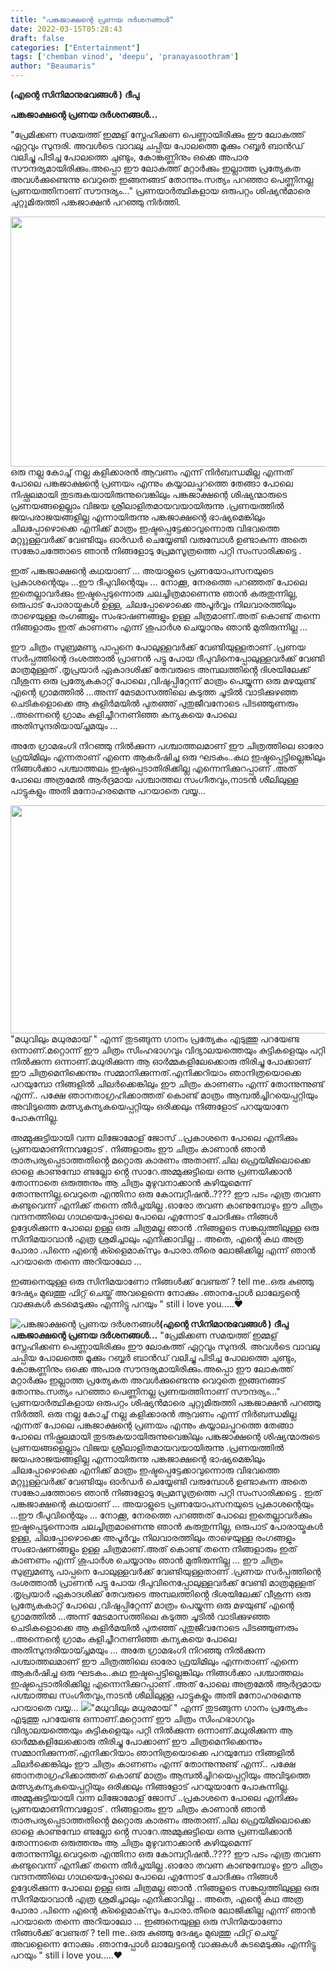 ```yaml
---
title: "പങ്കജാക്ഷന്റെ പ്രണയ ദർശനങ്ങൾ"
date: 2022-03-15T05:28:43
draft: false
categories: ["Entertainment"]
tags: ['chemban vinod', 'deepu', 'pranayasoothram']
author: "Beaumaris"
---
```


<strong>(എന്റെ സിനിമാനുഭവങ്ങൾ )</strong>
<strong>ദീപു</strong>

<strong>പങ്കജാക്ഷന്റെ പ്രണയ ദർശനങ്ങൾ...</strong>

"പ്രേമിക്കണ സമയത്ത് ഇമ്മള് സ്നേഹിക്കണ പെണ്ണായിരിക്കും ഈ ലോകത്ത് ഏറ്റവും സുന്ദരി.
അവൾടെ വാവലു ചപ്പിയ പോലത്തെ മൂക്കും റബ്ബർ ബാൻഡ് വലിച്ചു പിടിച്ച പോലത്തെ ചുണ്ടും, കോങ്കണ്ണിനും ഒക്കെ അപാര സൗന്ദര്യമായിരിക്കും.അപ്പൊ ഈ ലോകത്ത് മറ്റാർക്കും ഇല്ലാത്ത പ്രത്യേകത അവൾക്കുണ്ടെന്നു വെറുതെ ഇങ്ങനങ്ങട്‌ തോന്നും.സത്യം പറഞ്ഞാ പെണ്ണിനല്ല പ്രണയത്തിനാണ് സൗന്ദര്യം..."
പ്രണയാർത്ഥികളായ ഒരുപറ്റം ശിഷ്യൻമാരെ ചുറ്റുമിരുത്തി പങ്കജാക്ഷൻ പറഞ്ഞു നിർത്തി.

<img class="wp-image-326485 alignleft" src="https://cdn.boolokam.com/articles/2022/03/ghhhh-1.jpg" alt="" width="639" height="400" />ഒരു നല്ല കോച്ച് നല്ല കളിക്കാരൻ ആവണം എന്ന് നിർബന്ധമില്ല എന്നത് പോലെ പങ്കജാക്ഷന്റെ പ്രണയം എന്നും കയ്യാലപ്പുറത്തെ തേങ്ങാ പോലെ നിഷ്ഫലമായി തുടരുകയായിരുന്നുവെങ്കിലും പങ്കജാക്ഷന്റെ ശിഷ്യന്മാരുടെ പ്രണയങ്ങളെല്ലാം വിജയ ശ്രീലാളിതമായവയായിരുന്നു .പ്രണയത്തിൽ ജയപരാജയങ്ങളില്ല എന്നായിരുന്നു പങ്കജാക്ഷന്റെ ഭാഷ്യമെങ്കിലും ചിലപ്പോഴൊക്കെ എനിക്ക് മാത്രം ഇഷ്ടപ്പെട്ടേക്കാവുന്നൊരു വിഭവത്തെ മറ്റുുള്ളവർക്ക് വേണ്ടിയും ഓർഡർ ചെയ്യേണ്ടി വരുമ്പോൾ ഉണ്ടാകുന്ന അതെ സങ്കോചത്തോടെ ഞാൻ നിങ്ങളോടു പ്രേമസൂത്രത്തെ പറ്റി സംസാരിക്കട്ടെ .

ഇത് പങ്കജാക്ഷന്റെ കഥയാണ് ... അയാളുടെ പ്രണയോപസനയുടെ പ്രകാശന്റെയും ...ഈ ദീപുവിന്റെയും ...
നോക്കൂ, നേരത്തെ പറഞ്ഞത് പോലെ ഇതെല്ലാവർക്കും ഇഷ്ടപ്പെടുന്നൊരു ചലച്ചിത്രമാണെന്നു ഞാൻ കരുതുന്നില്ല, ഒരുപാട് പോരായ്മകൾ ഉള്ള, ചിലപ്പോഴൊക്കെ അപൂർവ്വം നിലവാരത്തിലും താഴെയുള്ള രംഗങ്ങളും സംഭാഷണങ്ങളും ഉള്ള ചിത്രമാണ്.അത് കൊണ്ട് തന്നെ നിങ്ങളാരും ഇത് കാണണം എന്ന് ശുപാർശ ചെയ്യാനും ഞാൻ മുതിരുന്നില്ല ...

ഈ ചിത്രം സുബ്രമണ്യ പാപ്പനെ പോലുള്ളവർക്ക് വേണ്ടിയുള്ളതാണ് .പ്രണയ സർപ്പത്തിന്റെ ദംശത്താൽ പ്രാണൻ പട്ടു പോയ ദീപുവിനെപ്പോലുള്ളവർക്ക് വേണ്ടി മാത്രമുള്ളത് .തൃപ്രയാർ ഏകാദശിക്ക്‌ തേവരുടെ അമ്പലത്തിൻ്റെ ദിശയിലേക്ക് വീശുന്ന ഒരു പ്രത്യേകകാറ്റ് പോലെ ,വിഷുപ്പിറ്റേന്ന് മാത്രം പെയ്യുന്ന ഒരു മഴയുണ്ട് എന്റെ ഗ്രാമത്തിൽ ...അന്ന് മേടമാസത്തിലെ കടുത്ത ചൂടിൽ വാടിക്കുഴഞ്ഞ ചെടികളൊക്കെ ആ കുളിർമയിൽ പുതഞ്ഞ് പുതുജീവനോടെ പിടഞ്ഞുണരും ..അന്നെന്റെ ഗ്രാമം കുളിച്ചീറനണിഞ്ഞ കന്യകയെ പോലെ അതിസുന്ദരിയായ്ച്ചമയും ...

അതേ ഗ്രാമഭംഗി നിറഞ്ഞു നിൽക്കുന്ന പശ്ചാത്തലമാണ് ഈ ചിത്രത്തിലെ ഓരോ ഫ്രയിമിലും എന്നതാണ് എന്നെ ആകർഷിച്ച ഒരു ഘടകം..കഥ ഇഷ്ടപ്പെട്ടില്ലെങ്കിലും നിങ്ങൾക്കാ പശ്ചാത്തലം ഇഷ്ടപ്പെടാതിരിക്കില്ല എന്നെനിക്കുറപ്പാണ് .അത് പോലെ അത്രമേൽ ആർദ്രമായ പശ്ചാത്തല സംഗീതവും,നാടൻ ശീലിലുള്ള പാട്ടുകളും അതി മനോഹരമെന്നു പറയാതെ വയ്യ...

<img class="wp-image-326484 alignleft" src="https://cdn.boolokam.com/articles/2022/03/fffddddd.jpg" alt="" width="582" height="365" />"മധുവിലും മധുരമായ് " എന്ന് തുടങ്ങുന്ന ഗാനം പ്രത്യേകം എടുത്തു പറയേണ്ട ഒന്നാണ്.മറ്റൊന്ന് ഈ ചിത്രം സിംഹഭാഗവും വിദ്യാലയത്തെയും കുട്ടികളെയും പറ്റി നിൽക്കുന്ന ഒന്നാണ്.മധുരിക്കുന്ന ആ ഓർമ്മകളിലേക്കൊരു തിരിച്ചു പോക്കാണ് ഈ ചിത്രമെനിക്കെന്നും സമ്മാനിക്കുന്നത്.എനിക്കറിയാം ഞാനിത്രയൊക്കെ പറയുമ്പോ നിങ്ങളിൽ ചിലർക്കെങ്കിലും ഈ ചിത്രം കാണണം എന്ന് തോന്നുന്നുണ്ട് എന്ന്..
പക്ഷേ ഞാനതാഗ്രഹിക്കാത്തത് കൊണ്ട് മാത്രം ആമ്പൽച്ചിറയെപ്പറ്റിയും അവിടുത്തെ മത്സ്യകന്യകയെപ്പറ്റിയും ഒരിക്കലും നിങ്ങളോട് പറയുയാനേ പോകുന്നില്ല.

അമ്മുക്കുട്ടിയായി വന്ന ലിജോമോള് ജോസ് ..പ്രകാശനെ പോലെ എനിക്കും പ്രണയമാണിന്നവളോട് .
നിങ്ങളാരും ഈ ചിത്രം കാണാൻ ഞാൻ താത്പര്യപ്പെടാത്തതിൻ്റെ മറ്റൊരു കാരണം അതാണ്.ചില ഫ്രെയിമിലൊക്കെ ഓളെ കാണുമ്പോ ണ്ടല്ലോ ൻ്റെ സാറേ.അമ്മുക്കുട്ടിയെ ഒന്നു പ്രണയിക്കാൻ തോന്നാതെ ഒരുത്തനും ആ ചിത്രം മുഴുവനാക്കാൻ കഴിയുമെന്ന് തോന്നുന്നില്ല.വെറുതെ എന്തിനാ ഒരു കോമ്പറ്റീഷൻ..????
ഈ പടം എത്ര തവണ കണ്ടുവെന്ന് എനിക്ക് തന്നെ തീർച്ചയില്ല .ഓരോ തവണ കാണുമ്പോഴും ഈ ചിത്രം വന്ദനത്തിലെ ഗാഥയെപ്പോലെ പോലെ എന്നോട് ചോദിക്കും നിങ്ങൾ ഉദ്ദേശിക്കുന്ന പോലെ ഉള്ള ഒരു ചിത്രമല്ല ഞാൻ .നിങ്ങളുടെ സങ്കല്പത്തിലുള്ള ഒരു സിനിമയാവാൻ എത്ര ശ്രമിച്ചാലും എനിക്കാവില്ല ..
അതെ, എന്റെ കഥ അത്ര പോരാ .പിന്നെ എന്റെ ക്ളൈമാക്‌സും പോരാ.തീരെ ലോജിക്കില്ല എന്ന് ഞാൻ പറയാതെ തന്നെ അറിയാലോ ...

ഇങ്ങനെയുള്ള ഒരു സിനിമയാണോ നിങ്ങൾക്ക് വേണ്ടത് ? tell me..ഒരു കുഞ്ഞു ദേഷ്യം മുഖത്തു ഫിറ്റ് ചെയ്ത് അവളെന്നെ നോക്കും .ഞാനപ്പോൾ ലാലേട്ടന്റെ വാക്കുകൾ കടമെടുക്കും എന്നിട്ടു പറയും "
still i love you.....♥️


![പങ്കജാക്ഷന്റെ പ്രണയ ദർശനങ്ങൾ](https://cdn.boolokam.com/articles/2022/03/ghhhh-1.jpg)**(എന്റെ സിനിമാനുഭവങ്ങൾ )** **ദീപു** **പങ്കജാക്ഷന്റെ പ്രണയ ദർശനങ്ങൾ...** "പ്രേമിക്കണ സമയത്ത് ഇമ്മള് സ്നേഹിക്കണ പെണ്ണായിരിക്കും ഈ ലോകത്ത് ഏറ്റവും സുന്ദരി. അവൾടെ വാവലു ചപ്പിയ പോലത്തെ മൂക്കും റബ്ബർ ബാൻഡ് വലിച്ചു പിടിച്ച പോലത്തെ ചുണ്ടും, കോങ്കണ്ണിനും ഒക്കെ അപാര സൗന്ദര്യമായിരിക്കും.അപ്പൊ ഈ ലോകത്ത് മറ്റാർക്കും ഇല്ലാത്ത പ്രത്യേകത അവൾക്കുണ്ടെന്നു വെറുതെ ഇങ്ങനങ്ങട്‌ തോന്നും.സത്യം പറഞ്ഞാ പെണ്ണിനല്ല പ്രണയത്തിനാണ് സൗന്ദര്യം..." പ്രണയാർത്ഥികളായ ഒരുപറ്റം ശിഷ്യൻമാരെ ചുറ്റുമിരുത്തി പങ്കജാക്ഷൻ പറഞ്ഞു നിർത്തി. ഒരു നല്ല കോച്ച് നല്ല കളിക്കാരൻ ആവണം എന്ന് നിർബന്ധമില്ല എന്നത് പോലെ പങ്കജാക്ഷന്റെ പ്രണയം എന്നും കയ്യാലപ്പുറത്തെ തേങ്ങാ പോലെ നിഷ്ഫലമായി തുടരുകയായിരുന്നുവെങ്കിലും പങ്കജാക്ഷന്റെ ശിഷ്യന്മാരുടെ പ്രണയങ്ങളെല്ലാം വിജയ ശ്രീലാളിതമായവയായിരുന്നു .പ്രണയത്തിൽ ജയപരാജയങ്ങളില്ല എന്നായിരുന്നു പങ്കജാക്ഷന്റെ ഭാഷ്യമെങ്കിലും ചിലപ്പോഴൊക്കെ എനിക്ക് മാത്രം ഇഷ്ടപ്പെട്ടേക്കാവുന്നൊരു വിഭവത്തെ മറ്റുുള്ളവർക്ക് വേണ്ടിയും ഓർഡർ ചെയ്യേണ്ടി വരുമ്പോൾ ഉണ്ടാകുന്ന അതെ സങ്കോചത്തോടെ ഞാൻ നിങ്ങളോടു പ്രേമസൂത്രത്തെ പറ്റി സംസാരിക്കട്ടെ . ഇത് പങ്കജാക്ഷന്റെ കഥയാണ് ... അയാളുടെ പ്രണയോപസനയുടെ പ്രകാശന്റെയും ...ഈ ദീപുവിന്റെയും ... നോക്കൂ, നേരത്തെ പറഞ്ഞത് പോലെ ഇതെല്ലാവർക്കും ഇഷ്ടപ്പെടുന്നൊരു ചലച്ചിത്രമാണെന്നു ഞാൻ കരുതുന്നില്ല, ഒരുപാട് പോരായ്മകൾ ഉള്ള, ചിലപ്പോഴൊക്കെ അപൂർവ്വം നിലവാരത്തിലും താഴെയുള്ള രംഗങ്ങളും സംഭാഷണങ്ങളും ഉള്ള ചിത്രമാണ്.അത് കൊണ്ട് തന്നെ നിങ്ങളാരും ഇത് കാണണം എന്ന് ശുപാർശ ചെയ്യാനും ഞാൻ മുതിരുന്നില്ല ... ഈ ചിത്രം സുബ്രമണ്യ പാപ്പനെ പോലുള്ളവർക്ക് വേണ്ടിയുള്ളതാണ് .പ്രണയ സർപ്പത്തിന്റെ ദംശത്താൽ പ്രാണൻ പട്ടു പോയ ദീപുവിനെപ്പോലുള്ളവർക്ക് വേണ്ടി മാത്രമുള്ളത് .തൃപ്രയാർ ഏകാദശിക്ക്‌ തേവരുടെ അമ്പലത്തിൻ്റെ ദിശയിലേക്ക് വീശുന്ന ഒരു പ്രത്യേകകാറ്റ് പോലെ ,വിഷുപ്പിറ്റേന്ന് മാത്രം പെയ്യുന്ന ഒരു മഴയുണ്ട് എന്റെ ഗ്രാമത്തിൽ ...അന്ന് മേടമാസത്തിലെ കടുത്ത ചൂടിൽ വാടിക്കുഴഞ്ഞ ചെടികളൊക്കെ ആ കുളിർമയിൽ പുതഞ്ഞ് പുതുജീവനോടെ പിടഞ്ഞുണരും ..അന്നെന്റെ ഗ്രാമം കുളിച്ചീറനണിഞ്ഞ കന്യകയെ പോലെ അതിസുന്ദരിയായ്ച്ചമയും ... അതേ ഗ്രാമഭംഗി നിറഞ്ഞു നിൽക്കുന്ന പശ്ചാത്തലമാണ് ഈ ചിത്രത്തിലെ ഓരോ ഫ്രയിമിലും എന്നതാണ് എന്നെ ആകർഷിച്ച ഒരു ഘടകം..കഥ ഇഷ്ടപ്പെട്ടില്ലെങ്കിലും നിങ്ങൾക്കാ പശ്ചാത്തലം ഇഷ്ടപ്പെടാതിരിക്കില്ല എന്നെനിക്കുറപ്പാണ് .അത് പോലെ അത്രമേൽ ആർദ്രമായ പശ്ചാത്തല സംഗീതവും,നാടൻ ശീലിലുള്ള പാട്ടുകളും അതി മനോഹരമെന്നു പറയാതെ വയ്യ... ![](https://cdn.boolokam.com/articles/2022/03/fffddddd.jpg)"മധുവിലും മധുരമായ് " എന്ന് തുടങ്ങുന്ന ഗാനം പ്രത്യേകം എടുത്തു പറയേണ്ട ഒന്നാണ്.മറ്റൊന്ന് ഈ ചിത്രം സിംഹഭാഗവും വിദ്യാലയത്തെയും കുട്ടികളെയും പറ്റി നിൽക്കുന്ന ഒന്നാണ്.മധുരിക്കുന്ന ആ ഓർമ്മകളിലേക്കൊരു തിരിച്ചു പോക്കാണ് ഈ ചിത്രമെനിക്കെന്നും സമ്മാനിക്കുന്നത്.എനിക്കറിയാം ഞാനിത്രയൊക്കെ പറയുമ്പോ നിങ്ങളിൽ ചിലർക്കെങ്കിലും ഈ ചിത്രം കാണണം എന്ന് തോന്നുന്നുണ്ട് എന്ന്.. പക്ഷേ ഞാനതാഗ്രഹിക്കാത്തത് കൊണ്ട് മാത്രം ആമ്പൽച്ചിറയെപ്പറ്റിയും അവിടുത്തെ മത്സ്യകന്യകയെപ്പറ്റിയും ഒരിക്കലും നിങ്ങളോട് പറയുയാനേ പോകുന്നില്ല. അമ്മുക്കുട്ടിയായി വന്ന ലിജോമോള് ജോസ് ..പ്രകാശനെ പോലെ എനിക്കും പ്രണയമാണിന്നവളോട് . നിങ്ങളാരും ഈ ചിത്രം കാണാൻ ഞാൻ താത്പര്യപ്പെടാത്തതിൻ്റെ മറ്റൊരു കാരണം അതാണ്.ചില ഫ്രെയിമിലൊക്കെ ഓളെ കാണുമ്പോ ണ്ടല്ലോ ൻ്റെ സാറേ.അമ്മുക്കുട്ടിയെ ഒന്നു പ്രണയിക്കാൻ തോന്നാതെ ഒരുത്തനും ആ ചിത്രം മുഴുവനാക്കാൻ കഴിയുമെന്ന് തോന്നുന്നില്ല.വെറുതെ എന്തിനാ ഒരു കോമ്പറ്റീഷൻ..???? ഈ പടം എത്ര തവണ കണ്ടുവെന്ന് എനിക്ക് തന്നെ തീർച്ചയില്ല .ഓരോ തവണ കാണുമ്പോഴും ഈ ചിത്രം വന്ദനത്തിലെ ഗാഥയെപ്പോലെ പോലെ എന്നോട് ചോദിക്കും നിങ്ങൾ ഉദ്ദേശിക്കുന്ന പോലെ ഉള്ള ഒരു ചിത്രമല്ല ഞാൻ .നിങ്ങളുടെ സങ്കല്പത്തിലുള്ള ഒരു സിനിമയാവാൻ എത്ര ശ്രമിച്ചാലും എനിക്കാവില്ല .. അതെ, എന്റെ കഥ അത്ര പോരാ .പിന്നെ എന്റെ ക്ളൈമാക്‌സും പോരാ.തീരെ ലോജിക്കില്ല എന്ന് ഞാൻ പറയാതെ തന്നെ അറിയാലോ ... ഇങ്ങനെയുള്ള ഒരു സിനിമയാണോ നിങ്ങൾക്ക് വേണ്ടത് ? tell me..ഒരു കുഞ്ഞു ദേഷ്യം മുഖത്തു ഫിറ്റ് ചെയ്ത് അവളെന്നെ നോക്കും .ഞാനപ്പോൾ ലാലേട്ടന്റെ വാക്കുകൾ കടമെടുക്കും എന്നിട്ടു പറയും " still i love you.....♥️
